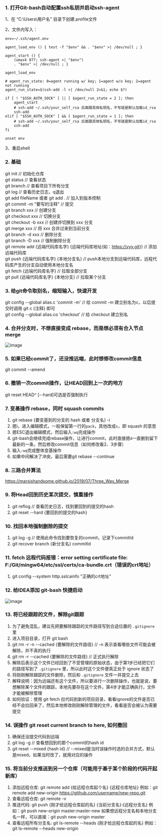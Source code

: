 ### 1. 打开Git-bash自动配置ssh私钥并启动ssh-agent

1、在 “C:\Users\用户名” 目录下创建.profile文件

2、文件内写入：
```Plain Text
env=~/.ssh/agent.env

agent_load_env () { test -f "$env" && . "$env" >| /dev/null ; }

agent_start () {
    (umask 077; ssh-agent >| "$env")
    . "$env" >| /dev/null ; }

agent_load_env

# agent_run_state: 0=agent running w/ key; 1=agent w/o key; 2=agent not running
agent_run_state=$(ssh-add -l >| /dev/null 2>&1; echo $?)

if [ ! "$SSH_AUTH_SOCK" ] || [ $agent_run_state = 2 ]; then
    agent_start
    # ssh-add ~/.ssh/your_self_rsa 后面跟具体私钥名，不写就是默认加载id_rsa
    ssh-add
elif [ "$SSH_AUTH_SOCK" ] && [ $agent_run_state = 1 ]; then
    # ssh-add ~/.ssh/your_self_rsa 后面跟具体私钥名，不写就是默认加载id_rsa
    ssh-add
fi

unset env
```

3、重启shell

### 2. 基础
git init  // 初始化仓库<br>
git status  // 查看状态<br>
git branch  // 查看项目下所有分支<br>
git log  // 查看历史日志，q退出<br>
git add fileName 或者 git add .  // 加入到版本控制<br>
git commit -m "要写的注释"  // 提交<br>
git branch xxx  // 创建分支<br>
git checkout xxx  // 切换分支<br>
git checkout -b xxx  // 创建并切换到 xxx 分支<br>
git merge xxx  // 将 xxx 合并过来到当前分支<br>
git branch -d xxx  // 删除分支<br>
git branch -D xxx  // 强制删除分支<br>
git remote add {远端代码库名字} {远端代码库地址(如：https://yyy.git)}  // 添加远端代码库<br>
git push {远端代码库名字} {本地分支名}  // push本地分支到远端代码库，远程代码库产生的分支自动使用本地分支名<br>
git fetch {远端代码库名字}  // 拉取全部分支<br>
git pull {远端代码库名字} {本地分支}  // 拉取某个分支<br>

### 3. 给git命令取别名，缩短输入，快速开发
git config --global alias.c 'commit -m'  // 给 commit -m 建立别名为c，以后提交时调用 git c {注释} 即可<br>
git config --global alias.co 'checkout'  // 给 checkout 建立别名<br>

### 4. 合并分支时，不想直接变成 rebase，而是想必须有合入节点 merge

![image](https://github.com/codingCavalier/Daily-snail/assets/26496772/623a5d2d-78bc-4f9b-a7e8-c1ec73d4b476)

### 5. 如果已经commit了，还没推远端，此时想修改commit信息

git commit --amend

### 6. 撤销一次commit操作，让HEAD回到上一次的地方

git reset HEAD^ [--hard]可选是否强制执行

### 7. 变基操作 rebase，同时 squash commits

1. git rebase {要变基到的分支的 hash 或者 分支名} -i
2. 摁i，进入编辑模式，一般保留第一行的`pack`，其他改成`s`，即 squash 的意思
3. 摁ESC退出编辑模式，然后输入`:wq`完成操作
4. git-bash会继续完成rebase操作，让进行commit，此时直接摁`d`一直删到留下最新的一条，然后修改commit信息（如何修改看2、3步骤）
5. 输入`:wq`完成整体变基操作
6. 如果中间解决了冲突，最后需要git rebase --continue

### 8. 三路合并算法

https://marsishandsome.github.io/2019/07/Three_Way_Merge

### 9. 将Head回到历史某次提交，慎重操作
1. git reflog // 查看历史日志，找到要回到的提交的hash
2. git reset --hard {要回到的提交的hash}

### 10. 找回本地强制删除的提交
1. git log -g // 使用此命令找到要恢复的commit，记录下commitId
2. git recover branch {新分支名} commitId

### 11. fetch 远程代码报错：error setting certificate file: F:/Git/mingw64/etc/ssl/certs/ca-bundle.crt（错误的crt地址）
1. git config --system http.sslcainfo "正确的crt地址"

### 12. 给IDEA添加 git-bash 快捷启动
![image](https://github.com/user-attachments/assets/b5edefff-68fa-4d96-a98e-cdf01d6f2dd8)

### 13. 将已经跟踪的文件，解除git跟踪
1. 为了避免混乱，建议先把要解除跟踪的文件路径写到合适位置的 `.gitignore` 里
2. 进入项目目录，打开 git bash
3. git rm -r -n --cached {要解除的文件路径} // -n 表示查看哪些文件可能会被解除，并不真的执行
4. git rm -r --cached {要解除的文件路径} // 正式执行解除
5. 解除后表示这个文件已经回到了不受管理的原始状态，由于第1步已经把它们的路径写到了 `.gitignore` 里，所以此时这个文件便真正处于 ignore 状态了
6. 将刚刚解除跟踪的文件删除，然后和 `.gitignore` 文件一并提交上去
7. 解释说明：因为远端还有这个文件，所以要进行一次删除操作，也就是说，要想解除某个文件的跟踪，本地先要存在这个文件，第4步才能正确执行，文件才能被解除管理
8. 如何验证：使用 git fetch 拉代码到新的项目目录，看看ignore的文件是否已经不会拉回来了，然后本地修改刚刚解除管理的文件，看看是否会被认为需要提交

### 14. 误操作 git reset current branch to here, 如何撤回
1. 确保还没提交代码到远端
2. git log -g // 查看想回到的那个commit的hash id
3. git reset --mixed {hash id} // --mixed是当时误操作时选的合并方式，默认是mixed，如果当时改了，就用对应的操作

### 15. 将当前分支推送到另一个仓库（可能用于基于某个阶段的代码开起新库）
1. 添加远程仓库: git remote add {给远程仓库起个名} {远程仓库地址}
例如：git remote add new-origin https://github.com/username/new-repo.git
2. 查看远程仓库: git remote -v
3. 推送代码: git push {刚才给远程仓库起的名} {当前分支名}:{远程分支名}
例如：git push new-origin master:master-new
如果想远程分支名和本地分支名一样，可以直接：git push new-origin master
4. 查看远程所有分支名: git ls-remote --heads {刚才给远程仓库起的名}
例如：git ls-remote --heads new-origin

